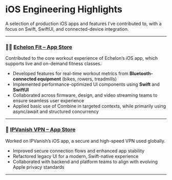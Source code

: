 # iOS Engineering Highlights

A selection of production iOS apps and features I’ve contributed to, with a focus on Swift, SwiftUI, and connected-device integration.

---

### 🚴‍♂️ [Echelon Fit – App Store](https://apps.apple.com/us/app/echelon-fit/id1262424186)

Contributed to the core workout experience of Echelon’s iOS app, which supports live and on-demand fitness classes.  
- Developed features for real-time workout metrics from **Bluetooth-connected equipment** (bikes, rowers, treadmills)  
- Implemented performance-optimized UI components using **Swift** and **SwiftUI**  
- Collaborated across firmware, design, and video streaming teams to ensure seamless user experience
- Applied basic use of Combine in targeted contexts, while primarily using async/await and structured concurrency  

---

### 🔐 [IPVanish VPN – App Store](https://apps.apple.com/us/app/ipvanish-ip-location-changer/id763638165)

Worked on IPVanish’s iOS app, a secure and high-speed VPN used globally.  
- Improved secure connection flows and enhanced app stability  
- Refactored legacy UI for a modern, Swift-native experience  
- Collaborated with backend and platform teams to align with evolving Apple privacy standards  

---
